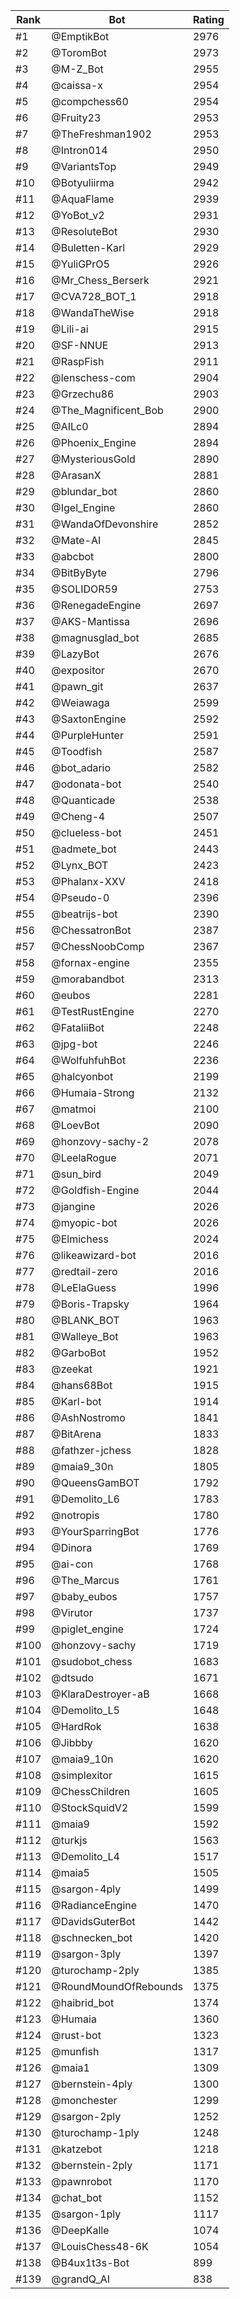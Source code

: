 Rank|Bot|Rating
---|---|---
#1|@EmptikBot|2976
#2|@ToromBot|2973
#3|@M-Z_Bot|2955
#4|@caissa-x|2954
#5|@compchess60|2954
#6|@Fruity23|2953
#7|@TheFreshman1902|2953
#8|@Intron014|2950
#9|@VariantsTop|2949
#10|@Botyuliirma|2942
#11|@AquaFlame|2939
#12|@YoBot_v2|2931
#13|@ResoluteBot|2930
#14|@Buletten-Karl|2929
#15|@YuliGPrO5|2926
#16|@Mr_Chess_Berserk|2921
#17|@CVA728_BOT_1|2918
#18|@WandaTheWise|2918
#19|@Lili-ai|2915
#20|@SF-NNUE|2913
#21|@RaspFish|2911
#22|@lenschess-com|2904
#23|@Grzechu86|2903
#24|@The_Magnificent_Bob|2900
#25|@AILc0|2894
#26|@Phoenix_Engine|2894
#27|@MysteriousGold|2890
#28|@ArasanX|2881
#29|@blundar_bot|2860
#30|@Igel_Engine|2860
#31|@WandaOfDevonshire|2852
#32|@Mate-AI|2845
#33|@abcbot|2800
#34|@BitByByte|2796
#35|@SOLIDOR59|2753
#36|@RenegadeEngine|2697
#37|@AKS-Mantissa|2696
#38|@magnusglad_bot|2685
#39|@LazyBot|2676
#40|@expositor|2670
#41|@pawn_git|2637
#42|@Weiawaga|2599
#43|@SaxtonEngine|2592
#44|@PurpleHunter|2591
#45|@Toodfish|2587
#46|@bot_adario|2582
#47|@odonata-bot|2540
#48|@Quanticade|2538
#49|@Cheng-4|2507
#50|@clueless-bot|2451
#51|@admete_bot|2443
#52|@Lynx_BOT|2423
#53|@Phalanx-XXV|2418
#54|@Pseudo-0|2396
#55|@beatrijs-bot|2390
#56|@ChessatronBot|2387
#57|@ChessNoobComp|2367
#58|@fornax-engine|2355
#59|@morabandbot|2313
#60|@eubos|2281
#61|@TestRustEngine|2270
#62|@FataliiBot|2248
#63|@jpg-bot|2246
#64|@WolfuhfuhBot|2236
#65|@halcyonbot|2199
#66|@Humaia-Strong|2132
#67|@matmoi|2100
#68|@LoevBot|2090
#69|@honzovy-sachy-2|2078
#70|@LeelaRogue|2071
#71|@sun_bird|2049
#72|@Goldfish-Engine|2044
#73|@jangine|2026
#74|@myopic-bot|2026
#75|@Elmichess|2024
#76|@likeawizard-bot|2016
#77|@redtail-zero|2016
#78|@LeElaGuess|1996
#79|@Boris-Trapsky|1964
#80|@BLANK_BOT|1963
#81|@Walleye_Bot|1963
#82|@GarboBot|1952
#83|@zeekat|1921
#84|@hans68Bot|1915
#85|@Karl-bot|1914
#86|@AshNostromo|1841
#87|@BitArena|1833
#88|@fathzer-jchess|1828
#89|@maia9_30n|1805
#90|@QueensGamBOT|1792
#91|@Demolito_L6|1783
#92|@notropis|1780
#93|@YourSparringBot|1776
#94|@Dinora|1769
#95|@ai-con|1768
#96|@The_Marcus|1761
#97|@baby_eubos|1757
#98|@Virutor|1737
#99|@piglet_engine|1724
#100|@honzovy-sachy|1719
#101|@sudobot_chess|1683
#102|@dtsudo|1671
#103|@KlaraDestroyer-aB|1668
#104|@Demolito_L5|1648
#105|@HardRok|1638
#106|@Jibbby|1620
#107|@maia9_10n|1620
#108|@simplexitor|1615
#109|@ChessChildren|1605
#110|@StockSquidV2|1599
#111|@maia9|1592
#112|@turkjs|1563
#113|@Demolito_L4|1517
#114|@maia5|1505
#115|@sargon-4ply|1499
#116|@RadianceEngine|1470
#117|@DavidsGuterBot|1442
#118|@schnecken_bot|1420
#119|@sargon-3ply|1397
#120|@turochamp-2ply|1385
#121|@RoundMoundOfRebounds|1375
#122|@haibrid_bot|1374
#123|@Humaia|1360
#124|@rust-bot|1323
#125|@munfish|1317
#126|@maia1|1309
#127|@bernstein-4ply|1300
#128|@monchester|1299
#129|@sargon-2ply|1252
#130|@turochamp-1ply|1248
#131|@katzebot|1218
#132|@bernstein-2ply|1171
#133|@pawnrobot|1170
#134|@chat_bot|1152
#135|@sargon-1ply|1117
#136|@DeepKalle|1074
#137|@LouisChess48-6K|1054
#138|@B4ux1t3s-Bot|899
#139|@grandQ_AI|838
